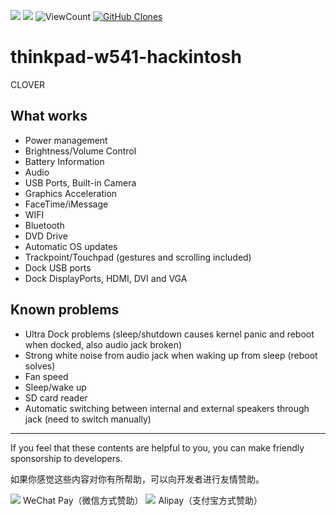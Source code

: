 ![](https://img.shields.io/badge/thinkpad-w541-hackintosh-green) ![](https://img.shields.io/badge/thinkpad-w541-hackintosh-orange) <img alt="ViewCount" src="https://views.whatilearened.today/views/github/nufeng1999/thinkpad-w541-hackintosh.svg"> <a href="https://github.com/nufeng1999/wsl_XWin_Cygwin"><img alt="GitHub Clones" src="https://img.shields.io/badge/dynamic/json?color=success&label=Clone&query=count&url=https://raw.githubusercontent.com/nufeng1999/thinkpad-w541-hackintosh/master/clone.json&logo=github"></a>
# thinkpad-w541-hackintosh
CLOVER

## What works

- Power management
- Brightness/Volume Control
- Battery Information
- Audio
- USB Ports, Built-in Camera
- Graphics Acceleration
- FaceTime/iMessage
- WIFI
- Bluetooth
- DVD Drive
- Automatic OS updates
- Trackpoint/Touchpad (gestures and scrolling included)
- Dock USB ports
- Dock DisplayPorts, HDMI, DVI and VGA

## Known problems

- Ultra Dock problems (sleep/shutdown causes kernel panic and reboot when docked, also audio jack broken)
- Strong white noise from audio jack when waking up from sleep (reboot solves)
- Fan speed
- Sleep/wake up
- SD card reader
- Automatic switching between internal and external speakers through jack (need to switch manually)


***
If you feel that these contents are helpful to you, you can make friendly sponsorship to developers.

如果你感觉这些内容对你有所帮助，可以向开发者进行友情赞助。

<img src="https://nufeng1999.github.io/imgs/wxzf.png"/>
WeChat Pay（微信方式赞助）

<img src="https://nufeng1999.github.io/imgs/zfbzf.png"/>
Alipay（支付宝方式赞助）
